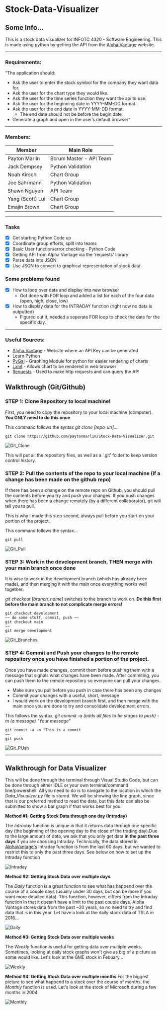 # Stock-Data-Visualizer
## Some Info...

This is a stock data visualizer for INFOTC 4320 - Software Engineering. This is made using python by getting the API from the [Alpha Vantage](https://www.alphavantage.co/) website.

---------------------------
### Requirements: 
"The application should:

- Ask the user to enter the stock symbol for the company they want data for.
- Ask the user for the chart type they would like.
- Ask the user for the time series function they want the api to use.
- Ask the user for the beginning date in YYYY-MM-DD format.
- Ask the user for the end date in YYYY-MM-DD format.
    -   The end date should not be before the begin date
- Generate a graph and open in the user’s default browser"
----------------------------
### Members:

| Member | Main Role |
| ----------- | ----------- |
| Payton Marlin | Scrum Master - API Team |
| Jack Dempsey | Python Validation |
| Noah Kirsch | Chart Group |
| Joe Sahrmann | Python Validation |
| Shawn Nguyen | API Team |
| Yang (Scott) Lui | Chart Group |
| Emajin Brown| Chart Group |
---
### Tasks
- [x] Get starting Python Code up
- [x] Coordinate group efforts, split into teams
- [x] Basic User function/error checking - Python Code
- [x] Getting API from Alpha Vantage via the 'requests' library
- [x] Parse data into JSON
- [x] Use JSON to convert to graphical representation of stock data

### Some problems found
- [x] How to loop over data and display into new browser
    - Got done with FOR loop and added a list for each of the four data (open, high, close, low)
- [x] How to display data for the INTRADAY function (right now no data is outputted)
    - Figured out it, needed a seperate FOR loop to check the date for the specific day.
---
### Useful Sources:
- [Alpha Vantage](https://www.alphavantage.co/) - Website where an API Key can be generated
- [Learn Python](https://www.learnpython.org/)
- [PyGal](http://www.pygal.org/en/stable/documentation/types/index.html) - Graphing Module for python for easier rendering of charts
- [Lxml](https://lxml.de/) - Allows chart to be rendered in web browser
- [Requests](https://requests.readthedocs.io/en/master/) - Used to make http requests and can query the API

## Walkthrough (Git/Github)
### STEP 1: Clone Repository to local machine!

First, you need to copy the repository to your local machine (computer). **You ONLY need to do this once** 

This command follows the syntax *git clone [repo_url]*...
```
git clone https://github.com/paytonmarlin/Stock-Data-Visualizer.git
```
![Git_Clone](/assets/Git_Clone.gif)

This will put all the repository files, as well as a '.git' folder to keep version control history. 

### STEP 2: Pull the contents of the repo to your local machine (if a change has been made on the github repo)

If there has been a change on the remote repo on Github, you should pull the contents before you try and push your changes. If you push changes when there has been a change remotely (by a different collaborator), git will tell you to pull.

This is why I made this step second, always pull before you start on your portion of the project.

This command follows the syntax...
```
git pull
```
![Git_Pull](/assets/Git_Pull.gif)

### STEP 3: Work in the development branch, THEN merge with your main branch once done

It is wise to work in the development branch (which has already been made), and then merging it with the main once everything works well together. 

*git checkout [branch_name]* switches to the branch to work on. 
**Do this first before the main branch to not complicate merge errors!**

```
git checkout development
~~ do some stuff, commit, push ~~
git checkout main
~~ 
git merge development
```
![Git_Branches](/assets/Git_Branches.gif)


### STEP 4: Commit and Push your changes to the remote repository once you have finished a portion of the project.

Once you have made changes, commit them before pushing them with a message that signals what changes have been made. After commiting, you can push them to the remote repository so everyone can pull your changes. 
 
 - Make sure you pull before you push in case there has been any changes
 - Commit your changes with a useful, short, message
 - I would work on the development branch first, and then merge with the main once you are done to try and consolidate development errors.
 

This follows the syntax, *git commit -a (adds all files to be stages to push) -m (a message) "Your message"*

```
git commit -a -m "This is a commit
~~
git push
```
![Git_PUsh](/assets/Git_Push.gif)

---
## Walkthrough for Data Visualizer
This will be done through the terminal through Visual Studio Code, but can be done through either IDLE or your own terminal/command line/powershell. All you need to do is to navigate to the location in which the *Data_Visualizer.py* file is stored. We will be showing the line graph, since that is our preferred method to read the data, but this data can also be submitted to show a bar graph if that works best for you. 

**Method #1: Getting Stock Data through one day (Intraday)**

The *Intraday* function is unique in that it returns data through one specific day (the beginning of the opening day to the close of the trading day).Due to the large amount of data, we ask that you only get data **in the past three days** if you are choosing Intraday. Technically, the data stored in [AlphaVantage's](https://www.alphavantage.co/documentation/) Intraday function is from the last 60 days, but we wanted to restrict this to only the past three days. See below on how to set up the Intraday function

![Intraday](/assets/Intraday.gif)

**Method #2: Getting Stock Data over multiple days**

The *Daily* function is a great function to see what has happend over the course of a couple days (usually under 30 days, but can be more if you want more detailed data). This function, however, differs from the Intraday function in that it doesn't have a limit to the past couple days. Alpha Vantage stores data from the past ~20 years, so no need to try and find data that is in this year. Let have a look at the daily stock data of TSLA in 2016... 

![Daily](/assets/Daily.gif)

**Method #3: Getting Stock Data over multiple weeks**

The *Weekly* function is useful for getting data over multiple weeks. Sometimes, looking at daily stock graphs won't give as big of a picture as some would like. Let's look at the GME stock in Febuary...

![Weekly](/assets/Weekly.gif)

**Method #4: Getting Stock Data over multiple months**
For the biggest picture to see what happend to a stock over the course of months, the *Monthly* function is used. Let's look at the stock of Microsoft during a few months in 2004

![Monthly](/assets/Monthly.gif)